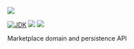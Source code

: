 [![](https://github.com/wutsi/wutsi-mono/actions/workflows/server--master.yml/badge.svg)](https://github.com/wutsi/wutsi-mono/actions/workflows/server--master.yml)

[![JDK](https://img.shields.io/badge/jdk-11-brightgreen.svg)](https://jdk.java.net/11/)
[![](https://img.shields.io/badge/maven-3.6-brightgreen.svg)](https://maven.apache.org/download.cgi)
![](https://img.shields.io/badge/language-kotlin-blue.svg)

Marketplace domain and persistence API
